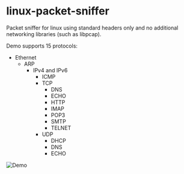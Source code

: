# linux-packet-sniffer
Packet sniffer for linux using standard headers only and no additional networking libraries (such as libpcap).

Demo supports 15 protocols:
  - Ethernet
    - ARP
      - IPv4 and IPv6
        - ICMP
        - TCP
          - DNS
          - ECHO
          - HTTP
          - IMAP
          - POP3
          - SMTP
          - TELNET
        - UDP
          - DHCP
          - DNS
          - ECHO

![Demo](demo.gif)
